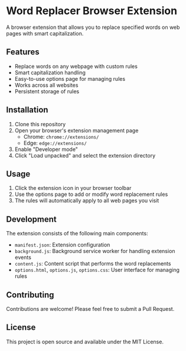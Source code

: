 # Word Replacer Browser Extension

A browser extension that allows you to replace specified words on web pages with smart capitalization.

## Features

- Replace words on any webpage with custom rules
- Smart capitalization handling
- Easy-to-use options page for managing rules
- Works across all websites
- Persistent storage of rules

## Installation

1. Clone this repository
2. Open your browser's extension management page
   - Chrome: `chrome://extensions/`
   - Edge: `edge://extensions/`
3. Enable "Developer mode"
4. Click "Load unpacked" and select the extension directory

## Usage

1. Click the extension icon in your browser toolbar
2. Use the options page to add or modify word replacement rules
3. The rules will automatically apply to all web pages you visit

## Development

The extension consists of the following main components:

- `manifest.json`: Extension configuration
- `background.js`: Background service worker for handling extension events
- `content.js`: Content script that performs the word replacements
- `options.html`, `options.js`, `options.css`: User interface for managing rules

## Contributing

Contributions are welcome! Please feel free to submit a Pull Request.

## License

This project is open source and available under the MIT License.
